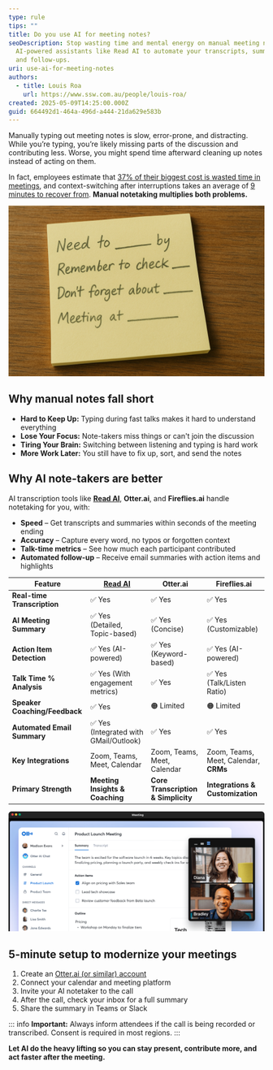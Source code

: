 ```yaml
---
type: rule
tips: ""
title: Do you use AI for meeting notes?
seoDescription: Stop wasting time and mental energy on manual meeting notes, use
  AI-powered assistants like Read AI to automate your transcripts, summaries,
  and follow-ups.
uri: use-ai-for-meeting-notes
authors:
  - title: Louis Roa
    url: https://www.ssw.com.au/people/louis-roa/
created: 2025-05-09T14:25:00.000Z
guid: 664492d1-464a-496d-a444-21da629e583b
---
```

Manually typing out meeting notes is slow, error-prone, and distracting. While you’re typing, you’re likely missing parts of the discussion and contributing less. Worse, you might spend time afterward cleaning up notes instead of acting on them. 

In fact, employees estimate that [37% of their biggest cost is wasted time in meetings](https://joingenius.com/statistics/meeting-statistics/), and context-switching after interruptions takes an average of [9 minutes to recover from](https://www.atlassian.com/blog/productivity/context-switching). **Manual notetaking multiplies both problems.**

<!--endintro-->
![Figure: A poorly, handwritten reminder note](bad_note.png)

## Why manual notes fall short

* **Hard to Keep Up:** Typing during fast talks makes it hard to understand everything
* **Lose Your Focus:** Note-takers miss things or can't join the discussion
* **Tiring Your Brain:** Switching between listening and typing is hard work
* **More Work Later:** You still have to fix up, sort, and send the notes

## Why AI note-takers are better

AI transcription tools like **[Read AI](https://www.read.ai/)**, **Otter.ai**, and **Fireflies.ai** handle notetaking for you, with:

* **Speed** – Get transcripts and summaries within seconds of the meeting ending
* **Accuracy** – Capture every word, no typos or forgotten context
* **Talk-time metrics** – See how much each participant contributed
* **Automated follow-up** – Receive email summaries with action items and highlights

| Feature                       | [Read AI](https://www.read.ai/)       | Otter.ai                            | Fireflies.ai                          |
| ----------------------------- | ------------------------------------- | ----------------------------------- | ------------------------------------- |
| **Real-time Transcription**   | ✅ Yes                                 | ✅ Yes                               | ✅ Yes                                 |
| **AI Meeting Summary**        | ✅ Yes (Detailed, Topic-based)         | ✅ Yes (Concise)                     | ✅ Yes (Customizable)                  |
| **Action Item Detection**     | ✅ Yes (AI-powered)                    | ✅ Yes (Keyword-based)               | ✅ Yes (AI-powered)                    |
| **Talk Time % Analysis**      | ✅ Yes (With engagement metrics)       | ✅ Yes                               | ✅ Yes (Talk/Listen Ratio)             |
| **Speaker Coaching/Feedback** | ✅ Yes                                 | 🟠 Limited                          | 🟠 Limited                            |
| **Automated Email Summary**   | ✅ Yes (Integrated with GMail/Outlook) | ✅ Yes                               | ✅ Yes                                 |
| **Key Integrations**          | Zoom, Teams, Meet, Calendar           | Zoom, Teams, Meet, Calendar         | Zoom, Teams, Meet, Calendar, **CRMs** |
| **Primary Strength**          | **Meeting Insights & Coaching**       | **Core Transcription & Simplicity** | **Integrations & Customization**      |

![Figure: Otter.ai summary card with transcript, action items, and outline](67621ffc-meeting-notes_1000000000000000000028.png "Otter.ai Meeting Summary")

## 5-minute setup to modernize your meetings

1. Create an [Otter.ai (or similar) account](https://otter.ai/start-for-free)
2. Connect your calendar and meeting platform
3. Invite your AI notetaker to the call
4. After the call, check your inbox for a full summary
5. Share the summary in Teams or Slack

::: info
**Important:** Always inform attendees if the call is being recorded or transcribed. Consent is required in most regions.
:::

**Let AI do the heavy lifting so you can stay present, contribute more, and act faster after the meeting.**
